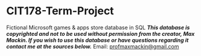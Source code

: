 # CIT178-Term-Project
Fictional Microsoft games &amp; apps store database in SQL
***This database is copyrighted and not to be used without permission from the creator, Max Mackin. If you wish to use this database or have questions regarding it contact me at the sources below.***
Email: profmaxmackin@gmail.com
